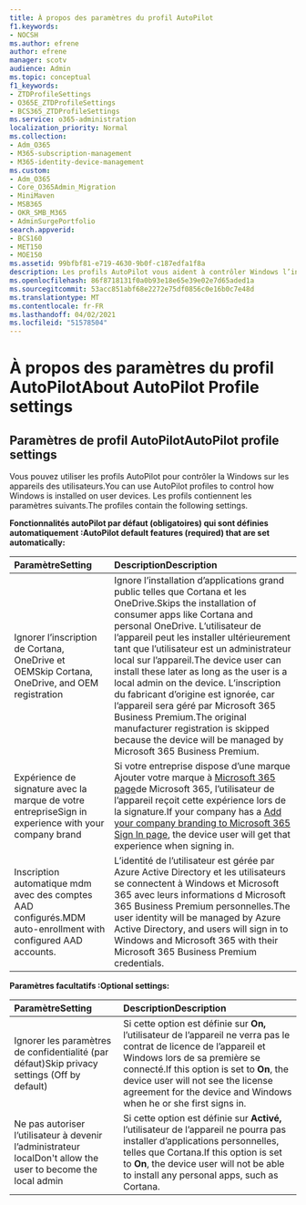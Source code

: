 ```yaml
---
title: À propos des paramètres du profil AutoPilot
f1.keywords:
- NOCSH
ms.author: efrene
author: efrene
manager: scotv
audience: Admin
ms.topic: conceptual
f1_keywords:
- ZTDProfileSettings
- O365E_ZTDProfileSettings
- BCS365_ZTDProfileSettings
ms.service: o365-administration
localization_priority: Normal
ms.collection:
- Adm_O365
- M365-subscription-management
- M365-identity-device-management
ms.custom:
- Adm_O365
- Core_O365Admin_Migration
- MiniMaven
- MSB365
- OKR_SMB_M365
- AdminSurgePortfolio
search.appverid:
- BCS160
- MET150
- MOE150
ms.assetid: 99bfbf81-e719-4630-9b0f-c187edfa1f8a
description: Les profils AutoPilot vous aident à contrôler Windows l’installation des appareils des utilisateurs. Les profils contiennent des paramètres par défaut et facultatifs comme ignorer l’installation de Cortana.
ms.openlocfilehash: 86f8718131f0a0b93e18e65e39e02e7d65aded1a
ms.sourcegitcommit: 53acc851abf68e2272e75df0856c0e16b0c7e48d
ms.translationtype: MT
ms.contentlocale: fr-FR
ms.lasthandoff: 04/02/2021
ms.locfileid: "51578504"
---
```

# <a name="about-autopilot-profile-settings"></a><span data-ttu-id="90bd4-104">À propos des paramètres du profil AutoPilot</span><span class="sxs-lookup"><span data-stu-id="90bd4-104">About AutoPilot Profile settings</span></span>

## <a name="autopilot-profile-settings"></a><span data-ttu-id="90bd4-105">Paramètres de profil AutoPilot</span><span class="sxs-lookup"><span data-stu-id="90bd4-105">AutoPilot profile settings</span></span>

<span data-ttu-id="90bd4-106">Vous pouvez utiliser les profils AutoPilot pour contrôler la Windows sur les appareils des utilisateurs.</span><span class="sxs-lookup"><span data-stu-id="90bd4-106">You can use AutoPilot profiles to control how Windows is installed on user devices.</span></span> <span data-ttu-id="90bd4-107">Les profils contiennent les paramètres suivants.</span><span class="sxs-lookup"><span data-stu-id="90bd4-107">The profiles contain the following settings.</span></span>
  
 <span data-ttu-id="90bd4-108">**Fonctionnalités autoPilot par défaut (obligatoires) qui sont définies automatiquement :**</span><span class="sxs-lookup"><span data-stu-id="90bd4-108">**AutoPilot default features (required) that are set automatically:**</span></span>
  
|<span data-ttu-id="90bd4-109">**Paramètre**</span><span class="sxs-lookup"><span data-stu-id="90bd4-109">**Setting**</span></span>|<span data-ttu-id="90bd4-110">**Description**</span><span class="sxs-lookup"><span data-stu-id="90bd4-110">**Description**</span></span>|
|:-----|:-----|
|<span data-ttu-id="90bd4-111">Ignorer l’inscription de Cortana, OneDrive et OEM</span><span class="sxs-lookup"><span data-stu-id="90bd4-111">Skip Cortana, OneDrive, and OEM registration</span></span>  <br/> |<span data-ttu-id="90bd4-112">Ignore l’installation d’applications grand public telles que Cortana et les OneDrive.</span><span class="sxs-lookup"><span data-stu-id="90bd4-112">Skips the installation of consumer apps like Cortana and personal OneDrive.</span></span> <span data-ttu-id="90bd4-113">L’utilisateur de l’appareil peut les installer ultérieurement tant que l’utilisateur est un administrateur local sur l’appareil.</span><span class="sxs-lookup"><span data-stu-id="90bd4-113">The device user can install these later as long as the user is a local admin on the device.</span></span> <span data-ttu-id="90bd4-114">L’inscription du fabricant d’origine est ignorée, car l’appareil sera géré par Microsoft 365 Business Premium.</span><span class="sxs-lookup"><span data-stu-id="90bd4-114">The original manufacturer registration is skipped because the device will be managed by Microsoft 365 Business Premium.</span></span>  <br/> |
|<span data-ttu-id="90bd4-115">Expérience de signature avec la marque de votre entreprise</span><span class="sxs-lookup"><span data-stu-id="90bd4-115">Sign in experience with your company brand</span></span>  <br/> |<span data-ttu-id="90bd4-116">Si votre entreprise dispose d’une marque Ajouter votre marque à [Microsoft 365 page](../admin/setup/customize-sign-in-page.md)de Microsoft 365, l’utilisateur de l’appareil reçoit cette expérience lors de la signature.</span><span class="sxs-lookup"><span data-stu-id="90bd4-116">If your company has a [Add your company branding to Microsoft 365 Sign In page](../admin/setup/customize-sign-in-page.md), the device user will get that experience when signing in.</span></span>  <br/> |
|<span data-ttu-id="90bd4-117">Inscription automatique mdm avec des comptes AAD configurés.</span><span class="sxs-lookup"><span data-stu-id="90bd4-117">MDM auto-enrollment with configured AAD accounts.</span></span>  <br/> |<span data-ttu-id="90bd4-118">L’identité de l’utilisateur est gérée par Azure Active Directory et les utilisateurs se connectent à Windows et Microsoft 365 avec leurs informations d Microsoft 365 Business Premium personnelles.</span><span class="sxs-lookup"><span data-stu-id="90bd4-118">The user identity will be managed by Azure Active Directory, and users will sign in to Windows and Microsoft 365 with their Microsoft 365 Business Premium credentials.</span></span>  <br/> |
   
 <span data-ttu-id="90bd4-119">**Paramètres facultatifs :**</span><span class="sxs-lookup"><span data-stu-id="90bd4-119">**Optional settings:**</span></span>
  
|<span data-ttu-id="90bd4-120">**Paramètre**</span><span class="sxs-lookup"><span data-stu-id="90bd4-120">**Setting**</span></span>|<span data-ttu-id="90bd4-121">**Description**</span><span class="sxs-lookup"><span data-stu-id="90bd4-121">**Description**</span></span>|
|:-----|:-----|
|<span data-ttu-id="90bd4-122">Ignorer les paramètres de confidentialité (par défaut)</span><span class="sxs-lookup"><span data-stu-id="90bd4-122">Skip privacy settings (Off by default)</span></span>  <br/> |<span data-ttu-id="90bd4-123">Si cette option est définie sur **On,** l’utilisateur de l’appareil ne verra pas le contrat de licence de l’appareil et Windows lors de sa première se connecté.</span><span class="sxs-lookup"><span data-stu-id="90bd4-123">If this option is set to **On**, the device user will not see the license agreement for the device and Windows when he or she first signs in.</span></span>  <br/> |
|<span data-ttu-id="90bd4-124">Ne pas autoriser l’utilisateur à devenir l’administrateur local</span><span class="sxs-lookup"><span data-stu-id="90bd4-124">Don't allow the user to become the local admin</span></span>  <br/> |<span data-ttu-id="90bd4-125">Si cette option est définie sur **Activé,** l’utilisateur de l’appareil ne pourra pas installer d’applications personnelles, telles que Cortana.</span><span class="sxs-lookup"><span data-stu-id="90bd4-125">If this option is set to **On**, the device user will not be able to install any personal apps, such as Cortana.</span></span><br/> |

